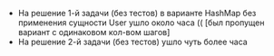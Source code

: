 - На решение 1-й задачи (без тестов) в варианте HashMap без применения сущности User ушло около часа (( [был пропущен вариант с одинаковом кол-вом шагов]
- На решение 2-й задачи (без тестов)  ушло чуть более часа 
